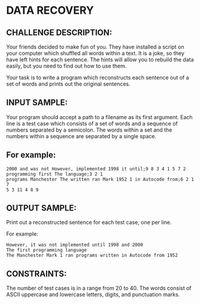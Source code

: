DATA RECOVERY
=============

CHALLENGE DESCRIPTION:
----------------------

Your friends decided to make fun of you. They have installed a script on your computer which shuffled all words within a text. It is a joke, so they have left hints for each sentence. The hints will allow you to rebuild the data easily, but you need to find out how to use them.

Your task is to write a program which reconstructs each sentence out of a set of words and prints out the original sentences.

INPUT SAMPLE:
-------------

Your program should accept a path to a filename as its first argument. Each line is a test case which consists of a set of words and a sequence of numbers separated by a semicolon. The words within a set and the numbers within a sequence are separated by a single space.

For example:
------------

	2000 and was not However, implemented 1998 it until;9 8 3 4 1 5 7 2
	programming first The language;3 2 1
	programs Manchester The written ran Mark 1952 1 in Autocode from;6 2 1 7 
	5 3 11 4 8 9

OUTPUT SAMPLE:
--------------

Print out a reconstructed sentence for each test case, one per line.

For example:

	However, it was not implemented until 1998 and 2000
	The first programming language
	The Manchester Mark 1 ran programs written in Autocode from 1952

CONSTRAINTS:
------------

The number of test cases is in a range from 20 to 40.
The words consist of ASCII uppercase and lowercase letters, digits, and punctuation marks.
